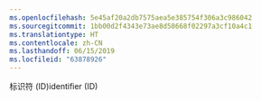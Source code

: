 ```yaml
---
ms.openlocfilehash: 5e45af20a2db7575aea5e385754f306a3c986042
ms.sourcegitcommit: 1bb00d2f4343e73ae8d58668f02297a3cf10a4c1
ms.translationtype: HT
ms.contentlocale: zh-CN
ms.lasthandoff: 06/15/2019
ms.locfileid: "63878926"
---
```

<span data-ttu-id="7b1b6-101">标识符 (ID)</span><span class="sxs-lookup"><span data-stu-id="7b1b6-101">identifier (ID)</span></span>